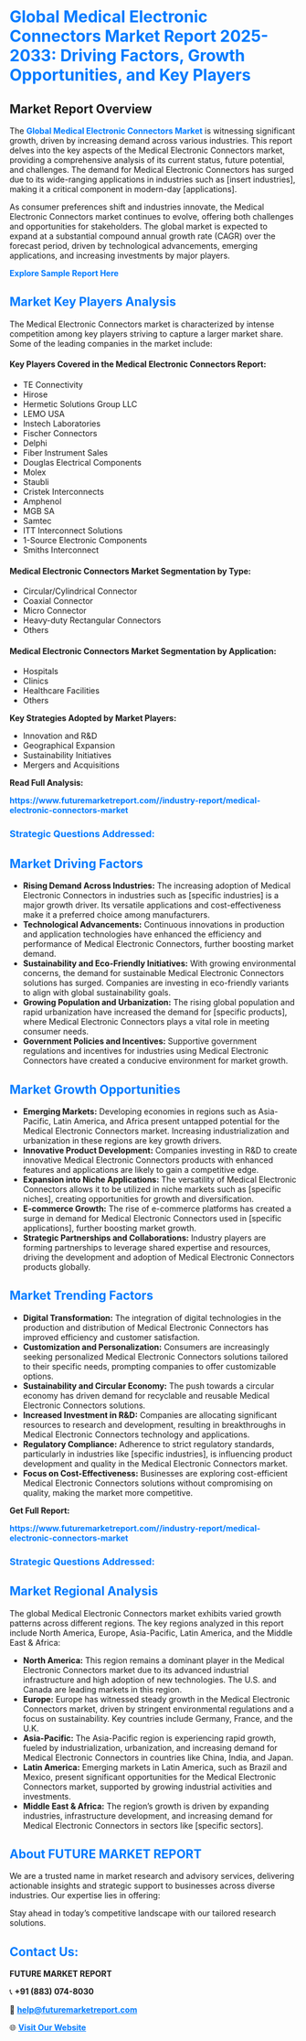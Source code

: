 <h1 style="color: #007BFF;">Global Medical Electronic Connectors Market Report 2025-2033: Driving Factors, Growth Opportunities, and Key Players</h1>

<section id="overview">
<h2>Market Report Overview</h2>
<p>The <a href="https://www.futuremarketreport.com//industry-report/medical-electronic-connectors-market" style="color: #007BFF; text-decoration: none;"><strong>Global Medical Electronic Connectors Market</strong></a> is witnessing significant growth, driven by increasing demand across various industries. This report delves into the key aspects of the Medical Electronic Connectors market, providing a comprehensive analysis of its current status, future potential, and challenges. The demand for Medical Electronic Connectors has surged due to its wide-ranging applications in industries such as [insert industries], making it a critical component in modern-day [applications].</p>
<p>As consumer preferences shift and industries innovate, the Medical Electronic Connectors market continues to evolve, offering both challenges and opportunities for stakeholders. The global market is expected to expand at a substantial compound annual growth rate (CAGR) over the forecast period, driven by technological advancements, emerging applications, and increasing investments by major players.</p>
</section>

<section id="overview">
<p><a href="https://www.futuremarketreport.com//request-sample/reportId=76666" style="color: #007BFF; text-decoration: none;"><strong>Explore Sample Report Here</strong></a></p>
</section>

<section id="key-players">
<h2 style="color: #007BFF;">Market Key Players Analysis</h2>
<p>The Medical Electronic Connectors market is characterized by intense competition among key players striving to capture a larger market share. Some of the leading companies in the market include:</p>
<h4>Key Players Covered in the Medical Electronic Connectors Report:</h4>
<ul><li>TE Connectivity</li><li>Hirose</li><li>Hermetic Solutions Group LLC</li><li>LEMO USA</li><li>Instech Laboratories</li><li>Fischer Connectors</li><li>Delphi</li><li>Fiber Instrument Sales</li><li>Douglas Electrical Components</li><li>Molex</li><li>Staubli</li><li>Cristek Interconnects</li><li>Amphenol</li><li>MGB SA</li><li>Samtec</li><li>ITT Interconnect Solutions</li><li>1-Source Electronic Components</li><li>Smiths Interconnect</li></ul>
<h4>Medical Electronic Connectors Market Segmentation by Type:</h4>
<ul><li>Circular/Cylindrical Connector</li><li>Coaxial Connector</li><li>Micro Connector</li><li>Heavy-duty Rectangular Connectors</li><li>Others</li></ul>

<h4>Medical Electronic Connectors Market Segmentation by Application:</h4>
<ul><li>Hospitals</li><li>Clinics</li><li>Healthcare Facilities</li><li>Others</li></ul>
<p><strong>Key Strategies Adopted by Market Players:</strong></p>
<ul>
<li>Innovation and R&D</li>
<li>Geographical Expansion</li>
<li>Sustainability Initiatives</li>
<li>Mergers and Acquisitions</li>
</ul>
</section>

<section>
<p><strong>Read Full Analysis: </strong></p><a href="https://www.futuremarketreport.com//industry-report/medical-electronic-connectors-market" style="color: #007BFF; text-decoration: none;"><strong>https://www.futuremarketreport.com//industry-report/medical-electronic-connectors-market</strong></a>
<h3 style="color: #007BFF;">Strategic Questions Addressed:</h3>
</section>

<section id="driving-factors">
<h2 style="color: #007BFF;">Market Driving Factors</h2>
<ul>
<li><strong>Rising Demand Across Industries:</strong> The increasing adoption of Medical Electronic Connectors in industries such as [specific industries] is a major growth driver. Its versatile applications and cost-effectiveness make it a preferred choice among manufacturers.</li>
<li><strong>Technological Advancements:</strong> Continuous innovations in production and application technologies have enhanced the efficiency and performance of Medical Electronic Connectors, further boosting market demand.</li>
<li><strong>Sustainability and Eco-Friendly Initiatives:</strong> With growing environmental concerns, the demand for sustainable Medical Electronic Connectors solutions has surged. Companies are investing in eco-friendly variants to align with global sustainability goals.</li>
<li><strong>Growing Population and Urbanization:</strong> The rising global population and rapid urbanization have increased the demand for [specific products], where Medical Electronic Connectors plays a vital role in meeting consumer needs.</li>
<li><strong>Government Policies and Incentives:</strong> Supportive government regulations and incentives for industries using Medical Electronic Connectors have created a conducive environment for market growth.</li>
</ul>
</section>

<section id="growth-opportunities">
<h2 style="color: #007BFF;">Market Growth Opportunities</h2>
<ul>
<li><strong>Emerging Markets:</strong> Developing economies in regions such as Asia-Pacific, Latin America, and Africa present untapped potential for the Medical Electronic Connectors market. Increasing industrialization and urbanization in these regions are key growth drivers.</li>
<li><strong>Innovative Product Development:</strong> Companies investing in R&D to create innovative Medical Electronic Connectors products with enhanced features and applications are likely to gain a competitive edge.</li>
<li><strong>Expansion into Niche Applications:</strong> The versatility of Medical Electronic Connectors allows it to be utilized in niche markets such as [specific niches], creating opportunities for growth and diversification.</li>
<li><strong>E-commerce Growth:</strong> The rise of e-commerce platforms has created a surge in demand for Medical Electronic Connectors used in [specific applications], further boosting market growth.</li>
<li><strong>Strategic Partnerships and Collaborations:</strong> Industry players are forming partnerships to leverage shared expertise and resources, driving the development and adoption of Medical Electronic Connectors products globally.</li>
</ul>
</section>

<section id="trending-factors">
<h2 style="color: #007BFF;">Market Trending Factors</h2>
<ul>
<li><strong>Digital Transformation:</strong> The integration of digital technologies in the production and distribution of Medical Electronic Connectors has improved efficiency and customer satisfaction.</li>
<li><strong>Customization and Personalization:</strong> Consumers are increasingly seeking personalized Medical Electronic Connectors solutions tailored to their specific needs, prompting companies to offer customizable options.</li>
<li><strong>Sustainability and Circular Economy:</strong> The push towards a circular economy has driven demand for recyclable and reusable Medical Electronic Connectors solutions.</li>
<li><strong>Increased Investment in R&D:</strong> Companies are allocating significant resources to research and development, resulting in breakthroughs in Medical Electronic Connectors technology and applications.</li>
<li><strong>Regulatory Compliance:</strong> Adherence to strict regulatory standards, particularly in industries like [specific industries], is influencing product development and quality in the Medical Electronic Connectors market.</li>
<li><strong>Focus on Cost-Effectiveness:</strong> Businesses are exploring cost-efficient Medical Electronic Connectors solutions without compromising on quality, making the market more competitive.</li>
</ul>
</section>

<section>
<p><strong>Get Full Report: </strong></p><a href="https://www.futuremarketreport.com//industry-report/medical-electronic-connectors-market" style="color: #007BFF; text-decoration: none;"><strong>https://www.futuremarketreport.com//industry-report/medical-electronic-connectors-market</strong></a>
<h3 style="color: #007BFF;">Strategic Questions Addressed:</h3>
</section>


<section id="regional-analysis">
<h2 style="color: #007BFF;">Market Regional Analysis</h2>
<p>The global Medical Electronic Connectors market exhibits varied growth patterns across different regions. The key regions analyzed in this report include North America, Europe, Asia-Pacific, Latin America, and the Middle East & Africa:</p>
<ul>
<li><strong>North America:</strong> This region remains a dominant player in the Medical Electronic Connectors market due to its advanced industrial infrastructure and high adoption of new technologies. The U.S. and Canada are leading markets in this region.</li>
<li><strong>Europe:</strong> Europe has witnessed steady growth in the Medical Electronic Connectors market, driven by stringent environmental regulations and a focus on sustainability. Key countries include Germany, France, and the U.K.</li>
<li><strong>Asia-Pacific:</strong> The Asia-Pacific region is experiencing rapid growth, fueled by industrialization, urbanization, and increasing demand for Medical Electronic Connectors in countries like China, India, and Japan.</li>
<li><strong>Latin America:</strong> Emerging markets in Latin America, such as Brazil and Mexico, present significant opportunities for the Medical Electronic Connectors market, supported by growing industrial activities and investments.</li>
<li><strong>Middle East & Africa:</strong> The region’s growth is driven by expanding industries, infrastructure development, and increasing demand for Medical Electronic Connectors in sectors like [specific sectors].</li>
</ul>
</section>

<footer>
<h2 style="color: #007BFF;">About FUTURE MARKET REPORT</h2>
<p>We are a trusted name in market research and advisory services, delivering actionable insights and strategic support to businesses across diverse industries. Our expertise lies in offering:</p>

<p>Stay ahead in today’s competitive landscape with our tailored research solutions.</p>

<h2 style="color: #007BFF;">Contact Us:</h2>
<p><strong>FUTURE MARKET REPORT</strong></p>
<p>📞 <strong>+91 (883) 074-8030</strong></p>
<p>📧 <strong><a href="mailto:help@futuremarketreport.com" style="color: #007BFF;">help@futuremarketreport.com</a></strong></p>
<p>🌐 <strong><a href="https://www.futuremarketreport.com/" style="color: #007BFF;">Visit Our Website</a></strong></p>
</footer>